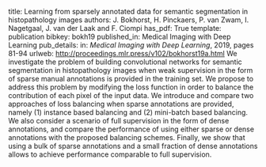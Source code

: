 title: Learning from sparsely annotated data for semantic segmentation in histopathology images
authors: J. Bokhorst, H. Pinckaers, P. van Zwam, I. Nagetgaal, J. van der Laak and F. Ciompi
has_pdf: True
template: publication
bibkey: bokh19
published_in: Medical Imaging with Deep Learning
pub_details: in: <i>Medical Imaging with Deep Learning</i>, 2019, pages 81-94
urlweb: http://proceedings.mlr.press/v102/bokhorst19a.html
We investigate the problem of building convolutional networks for semantic segmentation in histopathology images when weak supervision in the form of sparse manual annotations is provided in the training set. We propose to address this problem by modifying the loss function in order to balance the contribution of each pixel of the input data. We introduce and compare two approaches of loss balancing when sparse annotations are provided, namely (1) instance based balancing and (2) mini-batch based balancing. We also consider a scenario of full supervision in the form of dense annotations, and compare the performance of using either sparse or dense annotations with the proposed balancing schemes. Finally, we show that using a bulk of sparse annotations and a small fraction of dense annotations allows to achieve performance comparable to full supervision.

